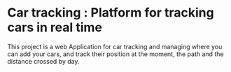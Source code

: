 # Car tracking : Platform for tracking cars in real time
This project is a web Application for car tracking and managing where you can add your cars, and track their position at the moment, the path and the distance crossed by day.
